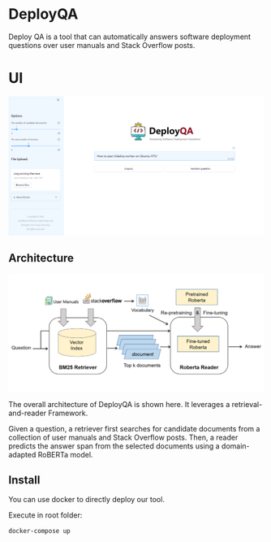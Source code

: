 # DeployQA
Deploy QA is a tool that can automatically answers software deployment questions over user manuals and Stack Overflow posts.

# UI
![system overview](pic/mainpage.png) 

## Architecture
![system overview](pic/architecture.png) 

The overall architecture of DeployQA is shown here. It leverages a retrieval-and-reader Framework. 

Given a question, a retriever first searches for candidate documents from a collection of user manuals and Stack Overflow posts. Then, a reader predicts the answer span from the selected documents using a domain-adapted RoBERTa model.

## Install
You can use docker to directly deploy our tool.

Execute in root folder:
```
docker-compose up
```
